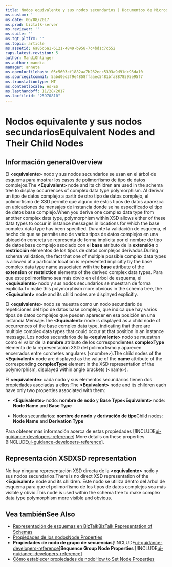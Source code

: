 ```yaml
---
title: Nodos equivalente y sus nodos secundarios | Documentos de Microsoft
ms.custom: ''
ms.date: 06/08/2017
ms.prod: biztalk-server
ms.reviewer: ''
ms.suite: ''
ms.tgt_pltfrm: ''
ms.topic: article
ms.assetid: 6a85c6a1-6121-4849-b958-7c4bd1c7c552
caps.latest.revision: 5
author: MandiOhlinger
ms.author: mandia
manager: anneta
ms.openlocfilehash: 05c5603cf1882aa7b262ecc5393a9d91dc93da10
ms.sourcegitcommit: 5abd0ed3f9e4858ffaaec5481bfa8878595e95f7
ms.translationtype: MT
ms.contentlocale: es-ES
ms.lasthandoff: 11/28/2017
ms.locfileid: "25970810"
---
```

# <a name="equivalent-nodes-and-their-child-nodes"></a><span data-ttu-id="a0a01-102">Nodos equivalente y sus nodos secundarios</span><span class="sxs-lookup"><span data-stu-id="a0a01-102">Equivalent Nodes and Their Child Nodes</span></span>

## <a name="overview"></a><span data-ttu-id="a0a01-103">Información general</span><span class="sxs-lookup"><span data-stu-id="a0a01-103">Overview</span></span>
<span data-ttu-id="a0a01-104">El  **\<equivalente\>**  nodo y sus nodos secundarios se usan en el árbol de esquema para mostrar los casos de polimorfismo de tipo de datos complejos.</span><span class="sxs-lookup"><span data-stu-id="a0a01-104">The **\<Equivalent\>** node and its children are used in the schema tree to display occurrences of complex data type polymorphism.</span></span> <span data-ttu-id="a0a01-105">Al derivar un tipo de datos complejo a partir de otro tipo de datos complejo, el polimorfismo de XSD permite que alguno de estos tipos de datos aparezca en ubicaciones de mensajes de instancia donde se ha especificado el tipo de datos base complejo.</span><span class="sxs-lookup"><span data-stu-id="a0a01-105">When you derive one complex data type from another complex data type, polymorphism within XSD allows either of these data types to occur in instance messages in locations for which the base complex data type has been specified.</span></span> <span data-ttu-id="a0a01-106">Durante la validación de esquema, el hecho de que se permite uno de varios tipos de datos complejos en una ubicación concreta se representa de forma implícita por el nombre de tipo de datos base complejo asociado con el **base** atributo de la **extensión** o **restricción** elementos de los tipos de datos complejos derivados.</span><span class="sxs-lookup"><span data-stu-id="a0a01-106">During schema validation, the fact that one of multiple possible complex data types is allowed at a particular location is represented implicitly by the base complex data type name associated with the **base** attribute of the **extension** or **restriction** elements of the derived complex data types.</span></span> <span data-ttu-id="a0a01-107">Para que este polimorfismo sea más obvio en el árbol de esquema, el  **\<equivalente\>**  nodo y sus nodos secundarios se muestran de forma explícita.</span><span class="sxs-lookup"><span data-stu-id="a0a01-107">To make this polymorphism more obvious in the schema tree, the **\<Equivalent\>** node and its child nodes are displayed explicitly.</span></span>  
  
 <span data-ttu-id="a0a01-108">El  **\<equivalente\>**  nodo se muestra como un nodo secundario de repeticiones del tipo de datos base complejo, que indica que hay varios tipos de datos complejos que pueden aparecer en esa posición en una instancia Mensaje.</span><span class="sxs-lookup"><span data-stu-id="a0a01-108">The **\<Equivalent\>** node is displayed as a child node of occurrences of the base complex data type, indicating that there are multiple complex data types that could occur at that position in an instance message.</span></span> <span data-ttu-id="a0a01-109">Los nodos secundarios de la  **\<equivalente\>**  nodo se muestran como el valor de la **nombre** atributo de los correspondientes **complexType** elemento de la representación XSD del polimorfismo y aparecen encerrados entre corchetes angulares (\<nombre\>).</span><span class="sxs-lookup"><span data-stu-id="a0a01-109">The child nodes of the **\<Equivalent\>** node are displayed as the value of the **name** attribute of the corresponding **complexType** element in the XSD representation of the polymorphism, displayed within angle brackets (\<name\>).</span></span>  
  
 <span data-ttu-id="a0a01-110">El  **\<equivalente\>**  cada nodo y sus elementos secundarios tienen dos propiedades asociadas a ellos:</span><span class="sxs-lookup"><span data-stu-id="a0a01-110">The **\<Equivalent\>** node and its children each have only two properties associated with them:</span></span>  
  
-   <span data-ttu-id="a0a01-111">**\<Equivalente\>**  nodo: **nombre de nodo** y **Base Type**</span><span class="sxs-lookup"><span data-stu-id="a0a01-111">**\<Equivalent\>** node: **Node Name** and **Base Type**</span></span>
  
-   <span data-ttu-id="a0a01-112">Nodos secundarios: **nombre de nodo** y **derivación de tipo**</span><span class="sxs-lookup"><span data-stu-id="a0a01-112">Child nodes: **Node Name** and **Derivation Type**</span></span>

<span data-ttu-id="a0a01-113">Para obtener más información acerca de estas propiedades [!INCLUDE[ui-guidance-developers-reference](../includes/ui-guidance-developers-reference.md)].</span><span class="sxs-lookup"><span data-stu-id="a0a01-113">More details on these properties [!INCLUDE[ui-guidance-developers-reference](../includes/ui-guidance-developers-reference.md)].</span></span>
  
## <a name="xsd-representation"></a><span data-ttu-id="a0a01-114">Representación XSD</span><span class="sxs-lookup"><span data-stu-id="a0a01-114">XSD representation</span></span>  
 <span data-ttu-id="a0a01-115">No hay ninguna representación XSD directa de la  **\<equivalente\>**  nodo y sus nodos secundarios.</span><span class="sxs-lookup"><span data-stu-id="a0a01-115">There is no direct XSD representation of the **\<Equivalent\>** node and its children.</span></span> <span data-ttu-id="a0a01-116">Este nodo se utiliza dentro del árbol de esquema para que el polimorfismo de los tipos de datos complejos sea más visible y obvio.</span><span class="sxs-lookup"><span data-stu-id="a0a01-116">This node is used within the schema tree to make complex data type polymorphism more visible and obvious.</span></span>  
  
## <a name="see-also"></a><span data-ttu-id="a0a01-117">Vea también</span><span class="sxs-lookup"><span data-stu-id="a0a01-117">See Also</span></span>  
-  [<span data-ttu-id="a0a01-118">Representación de esquemas en BizTalk</span><span class="sxs-lookup"><span data-stu-id="a0a01-118">BizTalk Representation of Schemas</span></span>](../core/biztalk-representation-of-schemas.md)   
-  [<span data-ttu-id="a0a01-119">Propiedades de los nodos</span><span class="sxs-lookup"><span data-stu-id="a0a01-119">Node Properties</span></span>](../core/node-properties.md)   
-  <span data-ttu-id="a0a01-120">**Propiedades de nodo de grupo de secuencias**[!INCLUDE[ui-guidance-developers-reference](../includes/ui-guidance-developers-reference.md)]</span><span class="sxs-lookup"><span data-stu-id="a0a01-120">**Sequence Group Node Properties** [!INCLUDE[ui-guidance-developers-reference](../includes/ui-guidance-developers-reference.md)]</span></span>  
-  [<span data-ttu-id="a0a01-121">Cómo establecer propiedades de nodo</span><span class="sxs-lookup"><span data-stu-id="a0a01-121">How to Set Node Properties</span></span>](../core/how-to-set-node-properties.md)